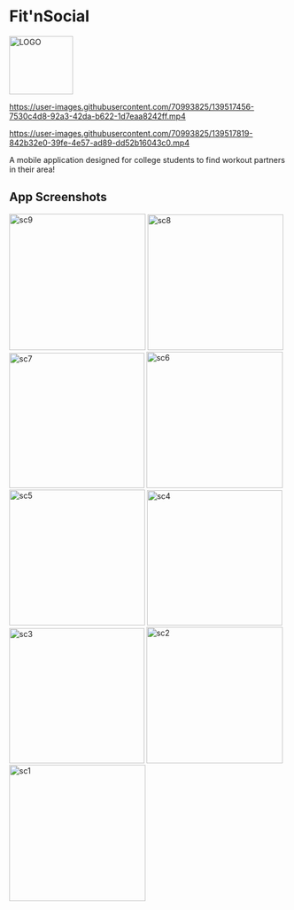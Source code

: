 # Fit'nSocial
<img width="115" height="105" alt="LOGO" src="https://user-images.githubusercontent.com/70993825/139517381-2fe56f58-b7b1-479c-912f-1dfb175fe1d5.PNG">



https://user-images.githubusercontent.com/70993825/139517456-7530c4d8-92a3-42da-b622-1d7eaa8242ff.mp4


https://user-images.githubusercontent.com/70993825/139517819-842b32e0-39fe-4e57-ad89-dd52b16043c0.mp4







A mobile application designed for college students to find workout partners in their area!

## App Screenshots
<img width="246" alt="sc9" src="https://user-images.githubusercontent.com/70993825/139518014-ab950ad4-100c-4505-894d-a021b6c53d1e.PNG"> <img width="245" alt="sc8" src="https://user-images.githubusercontent.com/70993825/139518015-e171b284-b736-4f96-ba1d-ace4cadaa477.PNG"> <img width="244" alt="sc7" src="https://user-images.githubusercontent.com/70993825/139518016-26836dd0-ba1d-4a4c-a3a9-abe6b71da652.PNG"> <img width="246" alt="sc6" src="https://user-images.githubusercontent.com/70993825/139518018-c03601e2-6ddb-4dc4-9087-ad6f0c7e8777.PNG"> <img width="245" alt="sc5" src="https://user-images.githubusercontent.com/70993825/139518019-e42d79c1-ae09-400b-a0ca-7f91f5b5e833.PNG"> <img width="244" alt="sc4" src="https://user-images.githubusercontent.com/70993825/139518020-81b1ba11-4e60-4bf7-800a-ad286483c2f9.PNG"> <img width="244" alt="sc3" src="https://user-images.githubusercontent.com/70993825/139518021-fe979088-0aa4-4b51-8a72-5bf1416901cc.PNG"> <img width="246" alt="sc2" src="https://user-images.githubusercontent.com/70993825/139518023-c52794c3-62c4-4015-b8d2-f5d760b9fda0.PNG"> <img width="246" alt="sc1" src="https://user-images.githubusercontent.com/70993825/139518024-baba0168-e3cb-4bc6-bf84-1f0d5882b608.PNG">
